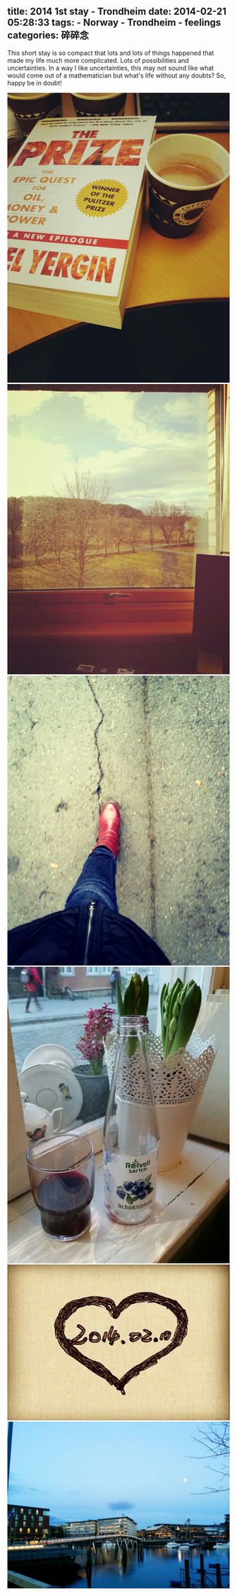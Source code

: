 title: 2014 1st stay - Trondheim
date: 2014-02-21 05:28:33
tags: 
    - Norway
    - Trondheim
    - feelings
categories: 碎碎念
---

This short stay is so compact that lots and lots of things happened that made my life much more complicated.
Lots of possibilities and uncertainties.
In a way I like uncertainties, this may not sound like what would come out of a mathematician but what's life without any doubts?
So, happy be in doubt!

![plan to finish the book asap](/picture/trd2014-1.jpg)
![outside of the office window, varm vinter](/picture/trd2014-2.jpg)
![on the road](/picture/trd2014-3.jpg)
![blueberry juice from Rotvoll](/picture/trd2014-5.jpg)
![date to remember](/picture/trd2014-6.jpg)
![my favorate bridge in winter](/picture/trd2014-7.jpg)

